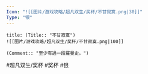 ```yaml
---
Icon: "![[图片/游戏攻略/超凡双生/奖杯/不甘寂寞.png|30]]"
Type: "银"
---
```

```ad-common-silver-trophy
title: (Title:: "不甘寂寞")
![[图片/游戏攻略/超凡双生/奖杯/不甘寂寞.png|100]]

(Comment:: "至少有過一段羅曼史。")
```

#超凡双生/奖杯 #奖杯 #银
